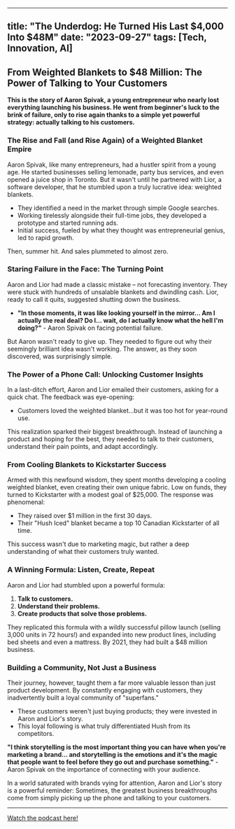
---
title: "The Underdog: He Turned His Last $4,000 Into $48M"
date: "2023-09-27"
tags: [Tech, Innovation, AI]
---

## From Weighted Blankets to $48 Million: The Power of Talking to Your Customers

**This is the story of Aaron Spivak, a young entrepreneur who nearly lost everything launching his business.  He went from beginner's luck to the brink of failure, only to rise again thanks to a simple yet powerful strategy: actually talking to his customers.**

### The Rise and Fall (and Rise Again) of a Weighted Blanket Empire

Aaron Spivak, like many entrepreneurs, had a hustler spirit from a young age. He started businesses selling lemonade, party bus services, and even opened a juice shop in Toronto. But it wasn't until he partnered with Lior, a software developer, that he stumbled upon a truly lucrative idea: weighted blankets.

* They identified a need in the market through simple Google searches.
* Working tirelessly alongside their full-time jobs, they developed a prototype and started running ads. 
* Initial success, fueled by what they thought was entrepreneurial genius, led to rapid growth.

Then, summer hit. And sales plummeted to almost zero.

### Staring Failure in the Face: The Turning Point

Aaron and Lior had made a classic mistake – not forecasting inventory.  They were stuck with hundreds of unsalable blankets and dwindling cash. Lior, ready to call it quits, suggested shutting down the business.

* **"In those moments, it was like looking yourself in the mirror… Am I actually the real deal? Do I… wait, do I actually know what the hell I'm doing?"**  - Aaron Spivak on facing potential failure.

But Aaron wasn't ready to give up. They needed to figure out why their seemingly brilliant idea wasn't working. The answer, as they soon discovered, was surprisingly simple.

### The Power of a Phone Call: Unlocking Customer Insights

In a last-ditch effort, Aaron and Lior emailed their customers, asking for a quick chat. The feedback was eye-opening:

* Customers loved the weighted blanket...but it was too hot for year-round use.

This realization sparked their biggest breakthrough.  Instead of launching a product and hoping for the best, they needed to talk to their customers, understand their pain points, and adapt accordingly.

### From Cooling Blankets to Kickstarter Success

Armed with this newfound wisdom, they spent months developing a cooling weighted blanket, even creating their own unique fabric. Low on funds, they turned to Kickstarter with a modest goal of $25,000. The response was phenomenal:

* They raised over $1 million in the first 30 days. 
* Their "Hush Iced" blanket became a top 10 Canadian Kickstarter of all time.

This success wasn't due to marketing magic, but rather a deep understanding of what their customers truly wanted. 

### A Winning Formula:  Listen, Create, Repeat

Aaron and Lior had stumbled upon a powerful formula:

1. **Talk to customers.**
2. **Understand their problems.**
3. **Create products that solve those problems.**

They replicated this formula with a wildly successful pillow launch (selling 3,000 units in 72 hours!) and expanded into new product lines, including bed sheets and even a mattress. By 2021, they had built a $48 million business.

###  Building a Community, Not Just a Business

Their journey, however, taught them a far more valuable lesson than just product development. By constantly engaging with customers, they inadvertently built a loyal community of "superfans." 

* These customers weren't just buying products; they were invested in Aaron and Lior's story.
* This loyal following is what truly differentiated Hush from its competitors.

**"I think storytelling is the most important thing you can have when you're marketing a brand… and storytelling is the emotions and it's the magic that people want to feel before they go out and purchase something."** - Aaron Spivak on the importance of connecting with your audience.

In a world saturated with brands vying for attention, Aaron and Lior's story is a powerful reminder: Sometimes, the greatest business breakthroughs come from simply picking up the phone and talking to your customers.

---
        




<a href="https://youtube.com/watch?v=IuoscQiQQLg" target="_blank">Watch the podcast here!</a>
